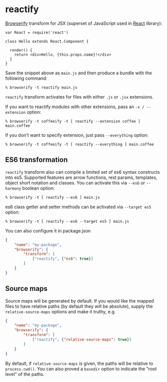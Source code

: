 # reactify

[Browserify][] transform for JSX (superset of JavaScript used in [React][]
library):

    var React = require('react')

    class Hello extends React.Component {

      render() {
        return <div>Hello, {this.props.name}!</div>
      }
    }

Save the snippet above as `main.js` and then produce a bundle with the following
command:

    % browserify -t reactify main.js

`reactify` transform activates for files with either `.js` or `.jsx` extensions.

If you want to reactify modules with other extensions, pass an `-x /
--extension` option:

    % browserify -t coffeeify -t [ reactify --extension coffee ] main.coffee

If you don't want to specify extension, just pass `--everything` option:

    % browserify -t coffeeify -t [ reactify --everything ] main.coffee

## ES6 transformation

`reactify` transform also can compile a limited set of es6 syntax constructs
into es5. Supported features are arrow functions, rest params, templates, object
short notation and classes. You can activate this via `--es6` or `--harmony`
boolean option:

    % browserify -t [ reactify --es6 ] main.js

es6 class getter and setter methods can be activated via `--target es5` option:

    % browserify -t [ reactify --es6 --target es5 ] main.js

You can also configure it in package.json

```json
{
    "name": "my-package",
    "browserify": {
        "transform": [
            ["reactify", {"es6": true}]
        ]
    }
}
```

## Source maps

Source maps will be generated by default. If you would like the mapped files to 
have relative paths (by default they will be absolute), supply the 
`relative-source-maps` options and make it truthy, e.g.

```json
{
    "name": "my-package",
    "browserify": {
        "transform": [
            ["reactify", {"relative-source-maps": true}]
        ]
    }
}
```

By default, if `relative-source-maps` is given, the paths will be relative to 
`process.cwd()`. You can also proved a `basedir` option to indicate the "root 
level" of the paths.

[Browserify]: http://browserify.org
[React]: http://facebook.github.io/react/
